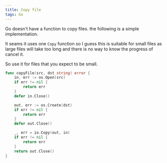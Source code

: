 ```yaml
---
title: Copy file
tags: Go
---
```


Go doesn't have a function to copy files. the following is a simple implementation.

It seams it uses one `Copy` function so I guess this is suitable for small files as large files will take too long and there is no way to know the progress of cancel it.

So use it for files that you expect to be small.

```go
func copyFile(src, dst string) error {
	in, err := os.Open(src)
	if err != nil {
		return err
	}
	defer in.Close()

	out, err := os.Create(dst)
	if err != nil {
		return err
	}
	defer out.Close()

	_, err = io.Copy(out, in)
	if err != nil {
		return err
	}
	return out.Close()
}
```

